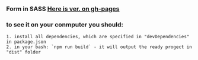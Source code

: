 ### Form in SASS [Here is ver. on gh-pages](https://cookiewithevil.github.io/homework/sass-form-proj/dest/index.html)
### to see it on your conmputer you should:
    1. install all dependencies, which are specified in "devDependencies" in package.json
    2. in your bash: `npm run build` - it will output the ready progect in "dist" folder
